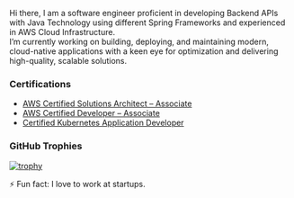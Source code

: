 Hi there, I am a software engineer proficient in developing Backend APIs with Java Technology using different Spring Frameworks and experienced in AWS Cloud Infrastructure.<br />I’m currently working on building, deploying, and maintaining modern, cloud-native applications with a keen eye for optimization and delivering high-quality, scalable solutions.

### Certifications
- [AWS Certified Solutions Architect – Associate](https://www.credly.com/badges/007e1237-ce41-429d-9402-d1e1f4ca21c6/linked_in_profile)
- [AWS Certified Developer – Associate](https://www.credly.com/badges/802752d8-d21c-4ba4-a597-369bc5561d50/linked_in_profile)
- [Certified Kubernetes Application Developer](https://www.credly.com/badges/bc33ca74-613e-4460-b038-20012c55055c/public_url)

### GitHub Trophies
[![trophy](https://github-profile-trophy.vercel.app/?username=ChitSuShine)](https://github.com/ryo-ma/github-profile-trophy)

⚡ Fun fact: I love to work at startups.
